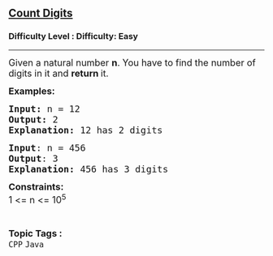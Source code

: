 <h2><a href="https://www.geeksforgeeks.org/problems/count-digits-1606889545/1?page=2&category=CPP&sortBy=submissions">Count Digits</a></h2><h3>Difficulty Level : Difficulty: Easy</h3><hr><div class="problems_problem_content__Xm_eO"><p><span style="font-size: 18px;">Given a natural number <strong>n</strong>. You have to find the number of digits in it and <strong>return </strong>it.</span></p>
<p><span style="font-size: 18px;"><strong>Examples:</strong></span></p>
<pre><span style="font-size: 18px;"><strong>Input: </strong>n = 12
<strong>Output: </strong>2<strong>
Explanation: </strong>12 has 2 digits</span></pre>
<pre><span style="font-size: 18px;"><strong>Input</strong>: n = 456<br></span><span style="font-size: 18px;"><strong>Output</strong>: 3<br></span><span style="font-size: 18px;"><strong>Explanation: </strong>456 has 3 digits<br></span></pre>
<p><span style="font-size: 18px;"><strong>Constraints:</strong><br>1 &lt;= n &lt;= 10<sup>5 </sup></span></p></div><br><p><span style=font-size:18px><strong>Topic Tags : </strong><br><code>CPP</code>&nbsp;<code>Java</code>&nbsp;